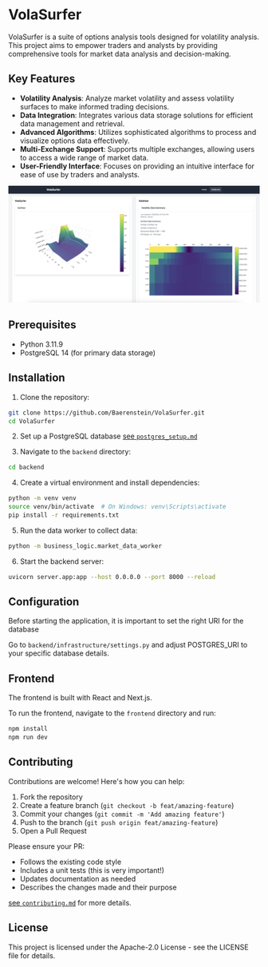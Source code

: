 # VolaSurfer

VolaSurfer is a suite of options analysis tools designed for volatility analysis. This project aims to empower traders and analysts by providing comprehensive tools for market data analysis and decision-making.

## Key Features

- **Volatility Analysis**: Analyze market volatility and assess volatility surfaces to make informed trading decisions.
- **Data Integration**: Integrates various data storage solutions for efficient data management and retrieval.
- **Advanced Algorithms**: Utilizes sophisticated algorithms to process and visualize options data effectively.
- **Multi-Exchange Support**: Supports multiple exchanges, allowing users to access a wide range of market data.
- **User-Friendly Interface**: Focuses on providing an intuitive interface for ease of use by traders and analysts.

![VolaSurfer Dashboard](doc/img/VolaSurferDashboard.png)

## Prerequisites

- Python 3.11.9
- PostgreSQL 14 (for primary data storage)

## Installation

1. Clone the repository:
```bash
git clone https://github.com/Baerenstein/VolaSurfer.git
cd VolaSurfer
```

2. Set up a PostgreSQL database 
[see `postgres_setup.md`](doc/postgres_setup.md)

3. Navigate to the `backend` directory:
```bash
cd backend
```

4. Create a virtual environment and install dependencies:
```bash
python -m venv venv
source venv/bin/activate  # On Windows: venv\Scripts\activate
pip install -r requirements.txt
```

5. Run the data worker to collect data:
```bash
python -m business_logic.market_data_worker
```

6. Start the backend server:
```bash
uvicorn server.app:app --host 0.0.0.0 --port 8000 --reload
```

## Configuration

Before starting the application, it is important to set the right URI for the database

Go to `backend/infrastructure/settings.py` and adjust POSTGRES_URI to your specific database details.


## Frontend

The frontend is built with React and Next.js.

To run the frontend, navigate to the `frontend` directory and run:
```bash
npm install
npm run dev
```

## Contributing

Contributions are welcome! Here's how you can help:

1. Fork the repository
2. Create a feature branch (`git checkout -b feat/amazing-feature`)
3. Commit your changes (`git commit -m 'Add amazing feature'`)
4. Push to the branch (`git push origin feat/amazing-feature`)
5. Open a Pull Request

Please ensure your PR:
- Follows the existing code style
- Includes a unit tests (this is very important!)
- Updates documentation as needed
- Describes the changes made and their purpose

[see `contributing.md`](doc/contributing.md) for more details.

## License

This project is licensed under the Apache-2.0 License - see the LICENSE file for details.